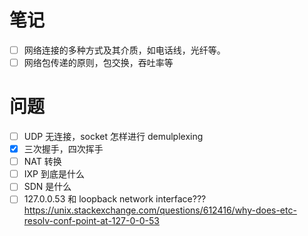 # 笔记
- [ ] 网络连接的多种方式及其介质，如电话线，光纤等。
- [ ] 网络包传递的原则，包交换，吞吐率等

#  问题

- [ ] UDP 无连接，socket 怎样进行 demulplexing
- [x] 三次握手，四次挥手
- [ ] NAT 转换
- [ ] IXP 到底是什么
- [ ] SDN 是什么
- [ ] 127.0.0.53 和 loopback network interface???    https://unix.stackexchange.com/questions/612416/why-does-etc-resolv-conf-point-at-127-0-0-53
